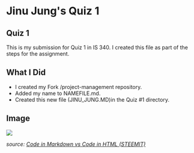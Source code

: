 # Jinu Jung's Quiz 1 

## Quiz 1
This is my submission for Quiz 1 in IS 340.
I created this file as part of the steps for the assignment.

## What I Did
- I created my Fork /project-management repository.
- Added my name to NAMEFILE.md.
- Created this new file (JINU_JUNG.MD)in the Quiz #1 directory.

## Image
![](https://steemitimages.com/640x0/https://cdn.steemitimages.com/450x450/https://cdn.steemitimages.com/DQmeaC9H7qcgKC7CVfRPG26VBe5Baoasth8DHWbHwByEFmU/33744616_2076889862594494_5752343445783969792_n.jpg)

*source: [Code in Markdown vs Code in HTML (STEEMIT)](https://steemit.com/markdown/@r5yn1r4/code-in-markdown-vs-code-in-html-steemit)*

